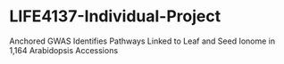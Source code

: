 # LIFE4137-Individual-Project
Anchored GWAS Identifies Pathways Linked to Leaf and Seed Ionome in 1,164 Arabidopsis Accessions
